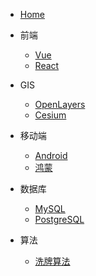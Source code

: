 * [Home](/)

* 前端
  * [Vue](/frontend/vue/)
  * [React](/frontend/react/)
* GIS
  * [OpenLayers](/gis/openlayers/)
  * [Cesium](/gis/cesium/)
* 移动端
  * [Android](/mobile/android/)
  * [鸿蒙](/mobile/homeny/)
* 数据库
  * [MySQL](/database/mysql/)
  * [PostgreSQL](/database/postgresql/)
* 算法
  * [洗牌算法](/algorithm/洗牌算法)